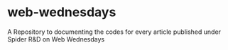 # web-wednesdays
A Repository to documenting the codes for every article published under Spider R&amp;D on Web Wednesdays
